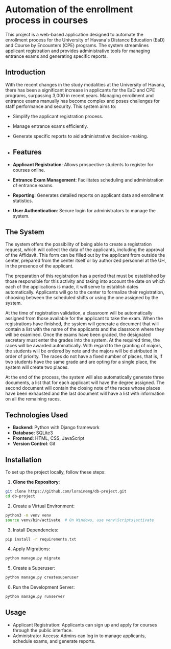 # Automation of the enrollment process in courses

This project is a web-based application designed to automate the enrollment process for the University of Havana's Distance Education (EaD) and Course by Encounters (CPE) programs. The system streamlines applicant registration and provides administrative tools for managing entrance exams and generating specific reports.

## Introduction

With the recent changes in the study modalities at the University of Havana, there has been a significant increase in applicants for the EaD and CPE programs, surpassing 3,000 in recent years. Managing enrollment and entrance exams manually has become complex and poses challenges for staff performance and security. This system aims to:

- Simplify the applicant registration process.
- Manage entrance exams efficiently.
- Generate specific reports to aid administrative decision-making.

- ## Features

- **Applicant Registration**: Allows prospective students to register for courses online.
- **Entrance Exam Management**: Facilitates scheduling and administration of entrance exams.
- **Reporting**: Generates detailed reports on applicant data and enrollment statistics.
- **User Authentication**: Secure login for administrators to manage the system.

## The System

The system offers the possibility of being able to create a registration request, which will collect the data of the applicants, including the approval of the Affidavit. This form can be filled out by the applicant from outside the center, prepared from the center itself or by authorized personnel at the UH, in the presence of the applicant.

The preparation of this registration has a period that must be established by those responsible for this activity and taking into account the date on which each of the applications is made, it will serve to establish dates automatically. Applicants will go to the center to formalize their registration, choosing between the scheduled shifts or using the one assigned by the system.

At the time of registration validation, a classroom will be automatically assigned from those available for the applicant to take the exam. When the registrations have finished, the system will generate a document that will contain a list with the name of the applicants and the classroom where they will be examined.
Once the exams have been graded, the designated secretary must enter the grades into the system. At the required time, the races will be awarded automatically. With regard to the granting of majors, the students will be ordered by note and the majors will be distributed in order of priority. The races do not have a fixed number of places, that is, if two students have the same grade and are opting for a single place, the system will create two places.

At the end of the process, the system will also automatically generate three documents, a list that for each applicant will have the degree assigned. The second document will contain the closing note of the races whose places have been exhausted and the last document will have a list with information on all the remaining races.

## Technologies Used

- **Backend**: Python with Django framework
- **Database**: SQLite3
- **Frontend**: HTML, CSS, JavaScript
- **Version Control**: Git

## Installation

To set up the project locally, follow these steps:

1. **Clone the Repository**:

```bash
git clone https://github.com/lorainemg/db-project.git
cd db-project
```
2. Create a Virtual Environment:
```bash
python3 -m venv venv
source venv/bin/activate  # On Windows, use venv\Scripts\activate
```
3. Install Dependencies:
```bash
pip install -r requirements.txt
```
4. Apply Migrations:
```bash
python manage.py migrate
```
5. Create a Superuser:
```bash
python manage.py createsuperuser
```
6. Run the Development Server:
```bash
python manage.py runserver
```

## Usage
- Applicant Registration: Applicants can sign up and apply for courses through the public interface.
- Administrator Access: Admins can log in to manage applicants, schedule exams, and generate reports.

